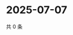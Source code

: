 # 2025-07-07

共 0 条

<!-- BEGIN ZHIHUVIDEO -->
<!-- 最后更新时间 Mon Jul 07 2025 14:18:40 GMT+0800 (China Standard Time) -->

<!-- END ZHIHUVIDEO -->
